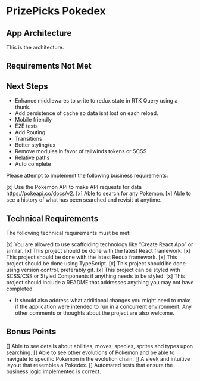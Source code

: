# PrizePicks Pokedex

## App Architecture

This is the architecture.

## Requirements Not Met

## Next Steps

- Enhance middlewares to write to redux state in RTK Query using a thunk.
- Add persistence of cache so data isnt lost on each reload.
- Mobile friendly
- E2E tests
- Add Routing
- Transitions
- Better styling/ux
- Remove modules in favor of tailwinds tokens or SCSS
- Relative paths
- Auto complete

Please attempt to implement the following business requirements:

[x] Use the Pokemon API to make API requests for data https://pokeapi.co/docs/v2.
[x] Able to search for any Pokemon.
[x] Able to see a history of what has been searched and revisit at anytime.

## Technical Requirements

The following technical requirements must be met:

[x] You are allowed to use scaffolding technology like “Create React App” or similar.
[x] This project should be done with the latest React framework.
[x] This project should be done with the latest Redux framework.
[x] This project should be done using TypeScript.
[x] This project should be done using version control, preferably git.
[x] This project can be styled with SCSS/CSS or Styled Components if anything needs to be styled.
[x] This project should include a README that addresses anything you may not have completed.

- It should also address what additional changes you might need to make if the application were intended to run in a concurrent environment. Any other comments or thoughts about the project are also welcome.

## Bonus Points

[] Able to see details about abilities, moves, species, sprites and types upon searching.
[] Able to see other evolutions of Pokemon and be able to navigate to specific Pokemon in the evolution chain.
[] A sleek and intuitive layout that resembles a Pokedex.
[] Automated tests that ensure the business logic implemented is correct.
